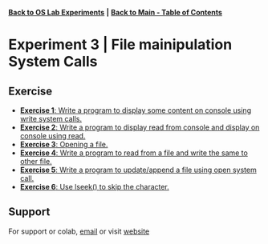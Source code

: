 [**Back to OS Lab Experiments**](https://github.com/xanderbilla/LPU-Academics/tree/main/blob/CSE325/CSE325.md) **|** [**Back to Main - Table of Contents**](https://github.com/xanderbilla/LPU-Academics/blob/main/README.md)

# Experiment 3 | File mainipulation System Calls

## Exercise

- [**Exercise 1**: Write a program to display some content on console using write system calls.](https://github.com/xanderbilla/LPU-Academics/blob/main/CSE%20325%20-%20OS%20LAB/Experiment%203/Practice%2001%20-%20sysCallWrite.c)
- [**Exercise 2**: Write a program to display read from console and display on console using read.](https://github.com/xanderbilla/LPU-Academics/blob/main/CSE%20325%20-%20OS%20LAB/Experiment%203/Practice%2002%20-%20sysCallRead.c)
- [**Exercise 3**: Opening a file.](https://github.com/xanderbilla/LPU-Academics/blob/main/CSE%20325%20-%20OS%20LAB/Experiment%203/Practice%2003%20-%20sysCallOpen.c)
- [**Exercise 4**: Write a program to read from a file and write the same to other file.](https://github.com/xanderbilla/LPU-Academics/blob/main/CSE%20325%20-%20OS%20LAB/Experiment%203/Practice%2004%20-%20sysCallOpen.c)
- [**Exercise 5**: Write a program to update/append a file using open system call.](https://github.com/xanderbilla/LPU-Academics/blob/main/CSE%20325%20-%20OS%20LAB/Experiment%203/Practice%2005%20-%20sysCallOpen.c)
- [**Exercise 6**: Use lseek() to skip the character.](https://github.com/xanderbilla/LPU-Academics/blob/main/CSE%20325%20-%20OS%20LAB/Experiment%203/Practice%2006%20-%20sysCallseek.c)

## Support

For support or colab, [email](mailto:dev.xanderbilla@gmail.com) or visit [website](https://xanderbilla.com)
